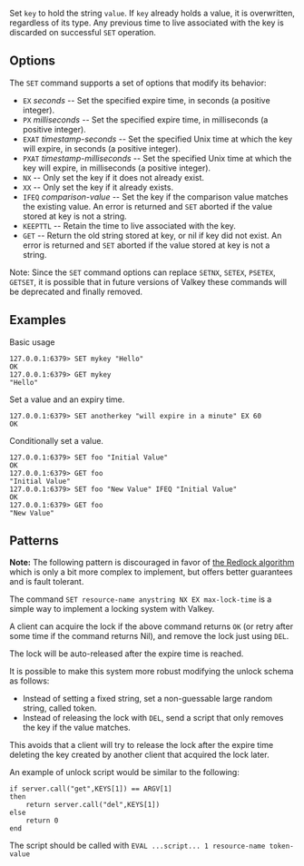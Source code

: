 Set `key` to hold the string `value`.
If `key` already holds a value, it is overwritten, regardless of its type.
Any previous time to live associated with the key is discarded on successful `SET` operation.

## Options

The `SET` command supports a set of options that modify its behavior:

* `EX` *seconds* -- Set the specified expire time, in seconds (a positive integer).
* `PX` *milliseconds* -- Set the specified expire time, in milliseconds (a positive integer).
* `EXAT` *timestamp-seconds* -- Set the specified Unix time at which the key will expire, in seconds (a positive integer).
* `PXAT` *timestamp-milliseconds* -- Set the specified Unix time at which the key will expire, in milliseconds (a positive integer).
* `NX` -- Only set the key if it does not already exist.
* `XX` -- Only set the key if it already exists.
* `IFEQ` *comparison-value* -- Set the key if the comparison value matches the existing value. An error is returned and `SET` aborted if the value stored at key is not a string.
* `KEEPTTL` -- Retain the time to live associated with the key.
* `GET` -- Return the old string stored at key, or nil if key did not exist. An error is returned and `SET` aborted if the value stored at key is not a string.

Note: Since the `SET` command options can replace `SETNX`, `SETEX`, `PSETEX`, `GETSET`, it is possible that in future versions of Valkey these commands will be deprecated and finally removed.

## Examples

Basic usage
```
127.0.0.1:6379> SET mykey "Hello"
OK
127.0.0.1:6379> GET mykey
"Hello"
```

Set a value and an expiry time.
```
127.0.0.1:6379> SET anotherkey "will expire in a minute" EX 60
OK
```

Conditionally set a value.
```
127.0.0.1:6379> SET foo "Initial Value"
OK
127.0.0.1:6379> GET foo
"Initial Value"
127.0.0.1:6379> SET foo "New Value" IFEQ "Initial Value"
OK
127.0.0.1:6379> GET foo
"New Value"
```

## Patterns

**Note:** The following pattern is discouraged in favor of [the Redlock algorithm](../topics/distlock.md) which is only a bit more complex to implement, but offers better guarantees and is fault tolerant.

The command `SET resource-name anystring NX EX max-lock-time` is a simple way to implement a locking system with Valkey.

A client can acquire the lock if the above command returns `OK` (or retry after some time if the command returns Nil), and remove the lock just using `DEL`.

The lock will be auto-released after the expire time is reached.

It is possible to make this system more robust modifying the unlock schema as follows:

* Instead of setting a fixed string, set a non-guessable large random string, called token.
* Instead of releasing the lock with `DEL`, send a script that only removes the key if the value matches.

This avoids that a client will try to release the lock after the expire time deleting the key created by another client that acquired the lock later.

An example of unlock script would be similar to the following:

    if server.call("get",KEYS[1]) == ARGV[1]
    then
        return server.call("del",KEYS[1])
    else
        return 0
    end

The script should be called with `EVAL ...script... 1 resource-name token-value`
